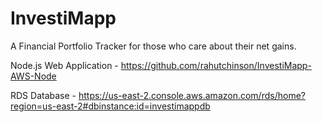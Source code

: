 # InvestiMapp
A Financial Portfolio Tracker for those who care about their net gains. 

Node.js Web Application  - https://github.com/rahutchinson/InvestiMapp-AWS-Node

RDS Database - https://us-east-2.console.aws.amazon.com/rds/home?region=us-east-2#dbinstance:id=investimappdb
